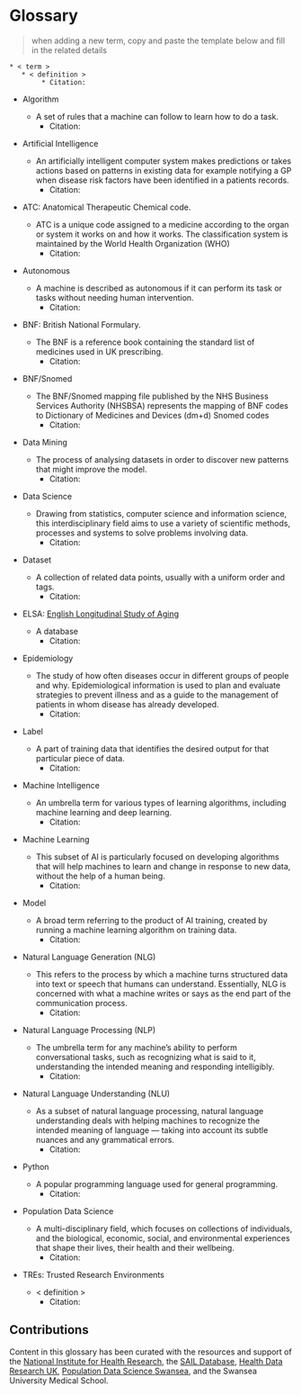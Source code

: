 # Glossary

> when adding a new term, copy and paste the template below and fill in the related details 

```
* < term > 
   * < definition >
        * Citation: 
```

* Algorithm
    * A set of rules that a machine can follow to learn how to do a task.
        * Citation: 

* Artificial Intelligence
    * An artificially intelligent computer system makes predictions or takes actions based on patterns in existing data for example notifying a GP when disease risk factors have been identified in a patients records.
        * Citation: 

* ATC: Anatomical Therapeutic Chemical code. 
    * ATC is a unique code assigned to a medicine according to the organ or system it works on and how it works. The classification system is maintained by the World Health Organization (WHO)
        * Citation:
* Autonomous 
    * A machine is described as autonomous if it can perform its task or tasks without needing human intervention. 
        * Citation:

* BNF: British National Formulary. 
   * The BNF is a reference book containing the standard list of medicines used in UK prescribing.
        * Citation:

* BNF/Snomed
   * The BNF/Snomed mapping file published by the NHS Business Services Authority (NHSBSA) represents the mapping of BNF codes to Dictionary of Medicines and Devices (dm+d) Snomed codes
        * Citation:

* Data Mining 
    * The process of analysing datasets in order to discover new patterns that might improve the model.
        * Citation:
* Data Science
    * Drawing from statistics, computer science and information science, this interdisciplinary field aims to use a variety of scientific methods, processes and systems to solve problems involving data. 
        * Citation: 
* Dataset
    * A collection of related data points, usually with a uniform order and tags.
        * Citation: 

* ELSA: [English Longitudinal Study of Aging](https://www.elsa-project.ac.uk)
   * A database
        * Citation: 

* Epidemiology 
    * The study of how often diseases occur in different groups of people and why. Epidemiological information is used to plan and evaluate strategies to prevent illness and as a guide to the management of patients in whom disease has already developed.
        * Citation: 
* Label	
    * A part of training data that identifies the desired output for that particular piece of data.
        * Citation: 

* Machine Intelligence 
    * An umbrella term for various types of learning algorithms, including machine learning and deep learning.
        * Citation:

* Machine Learning 
    * This subset of AI is particularly focused on developing algorithms that will help machines to learn and change in response to new data, without the help of a human being.
        * Citation:

* Model	
    * A broad term referring to the product of AI training, created by running a machine learning algorithm on training data.
        * Citation: 

* Natural Language Generation (NLG)
    * This refers to the process by which a machine turns structured data into text or speech that humans can understand. Essentially, NLG is concerned with what a machine writes or says as the end part of the communication process. 
        * Citation:  

* Natural Language Processing (NLP)
    * The umbrella term for any machine’s ability to perform conversational tasks, such as recognizing what is said to it, understanding the intended meaning and responding intelligibly. 
        * Citation: 

* Natural Language Understanding (NLU) 
    * As a subset of natural language processing, natural language understanding deals with helping machines to recognize the intended meaning of language — taking into account its subtle nuances and any grammatical errors. 
        * Citation:

* Python
    * A popular programming language used for general programming. 
        * Citation: 

* Population Data Science
    * A multi-disciplinary field, which focuses on collections of individuals, and the biological, economic, social, and environmental experiences that shape their lives, their health and their wellbeing.
        * Citation: 

* TREs: Trusted Research Environments
   * < definition > 
        * Citation: 


   
   
## Contributions
Content in this glossary has been curated with the resources and support of the [National Institute for Health Research](https://www.nihr.ac.uk/), the [SAIL Database](https://saildatabank.com/), [Health Data Research UK](https://www.hdruk.ac.uk/), [Population Data Science Swansea](https://popdatasci.swan.ac.uk/), and the Swansea University Medical School. 

